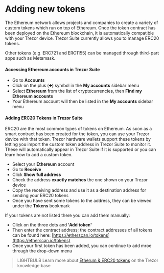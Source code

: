# Adding new tokens

The Ethereum network allows projects and companies to create a variety of custom tokens which run on top of Ethereum. Once the token contract has been deployed on the Ethereum blockchain, it is automatically compatible with your Trezor device. Trezor Suite currently allows you to manage ERC20 tokens.

Other tokens (e.g. ERC721 and ERC1155) can be managed through third-part apps such as Metamask.

#### **Accessing Ethereum accounts in Trezor Suite**

* Go to **Accounts**
* Click on the plus (➕) symbol in the **My accounts** sidebar menu
* Select **Ethereum** from the list of cryptocurrencies, then **Find my Ethereum accounts**
* Your Ethereum account will then be listed in the **My accounts** sidebar menu

#### **Adding ERC20 Tokens in Trezor Suite**

ERC20 are the most common types of tokens on Ethereum. As soon as a smart contract has been created for the token, you can use your Trezor device with that token. Trezor hardware wallets support these tokens by letting you import the custom token address in Trezor Suite to monitor it. These will automatically appear in Trezor Suite if it is supported or you can learn how to add a custom token.

* Select your **Ethereum** account
* Go to **Receive**
* Click **Show full address**
* Check the address **exactly matches** the one shown on your Trezor device
* Copy the receiving address and use it as a destination address for sending your ERC20 tokens
* Once you have sent some tokens to the address, they can be viewed under the **Tokens** bookmark

If your tokens are not listed there you can add them manually:

* Click on the three dots and **'Add token'**&#x20;
* Then enter the contract address; the contract addresses of all tokens can be found here: [https://etherscan.io/tokens](https://etherscan.io/tokens)
* Once your first token has been added, you can continue to add mroe through the drop-down menu

> LIGHTBULB Learn more about [Etherum & ERC20 tokens](https://trezor.io/learn/a/ethereum-erc20-tokens-on-trezor) on the Trezor knowledge base
